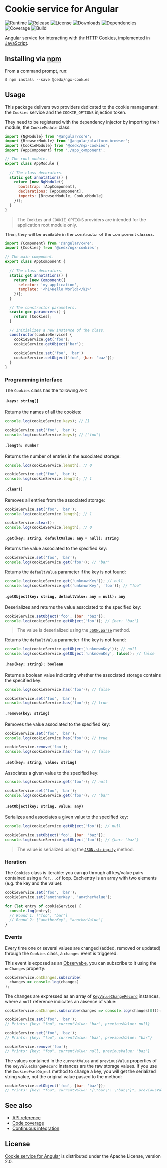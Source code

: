 # Cookie service for Angular
![Runtime](https://img.shields.io/badge/angular-%3E%3D4.2.5-brightgreen.svg) ![Release](https://img.shields.io/npm/v/@cedx/ngx-cookies.svg) ![License](https://img.shields.io/npm/l/@cedx/ngx-cookies.svg) ![Downloads](https://img.shields.io/npm/dt/@cedx/ngx-cookies.svg) ![Dependencies](https://david-dm.org/cedx/ngx-cookies.svg) ![Coverage](https://coveralls.io/repos/github/cedx/ngx-cookies/badge.svg) ![Build](https://travis-ci.org/cedx/ngx-cookies.svg)

[Angular](https://angular.io) service for interacting with the [HTTP Cookies](https://developer.mozilla.org/en-US/docs/Web/HTTP/Cookies), implemented in [JavaScript](https://developer.mozilla.org/en-US/docs/Web/JavaScript).

## Installing via [npm](https://www.npmjs.com)
From a command prompt, run:

```shell
$ npm install --save @cedx/ngx-cookies
```

## Usage
This package delivers two providers dedicated to the cookie management: the `Cookies` service and the `COOKIE_OPTIONS` injection token.

They need to be registered with the dependency injector by importing their module, the `CookieModule` class:

```javascript
import {NgModule} from '@angular/core';
import {BrowserModule} from '@angular/platform-browser';
import {CookieModule} from '@cedx/ngx-cookies';
import {AppComponent} from './app_component';

// The root module.
export class AppModule {
  
  // The class decorators.
  static get annotations() {
    return [new NgModule({
      bootstrap: [AppComponent],
      declarations: [AppComponent],
      imports: [BrowserModule, CookieModule]
    })];
  }
}
```

> The `Cookies` and `COOKIE_OPTIONS` providers are intended for the application root module only.

Then, they will be available in the constructor of the component classes:

```javascript
import {Component} from '@angular/core';
import {Cookies} from '@cedx/ngx-cookies';

// The main component.
export class AppComponent {
  
  // The class decorators.
  static get annotations() {
    return [new Component({
      selector: 'my-application',
      template: '<h1>Hello World!</h1>'
    })];
  }

  // The constructor parameters.
  static get parameters() {
    return [Cookies];
  }

  // Initializes a new instance of the class.
  constructor(cookieService) {
    cookieService.get('foo');
    cookieService.getObject('bar');

    cookieService.set('foo', 'bar');
    cookieService.setObject('foo', {bar: 'baz'});
  }
}
```

### Programming interface
The `Cookies` class has the following API:

#### `.keys: string[]`
Returns the names of all the cookies:

```javascript
console.log(cookieService.keys); // []

cookieService.set('foo', 'bar');
console.log(cookieService.keys); // ["foo"]
```

#### `.length: number`
Returns the number of entries in the associated storage:

```javascript
console.log(cookieService.length); // 0

cookieService.set('foo', 'bar');
console.log(cookieService.length); // 1
```

#### `.clear()`
Removes all entries from the associated storage:

```javascript
cookieService.set('foo', 'bar');
console.log(cookieService.length); // 1

cookieService.clear();
console.log(cookieService.length); // 0
```

#### `.get(key: string, defaultValue: any = null): string`
Returns the value associated to the specified key:

```javascript
cookieService.set('foo', 'bar');
console.log(cookieService.get('foo')); // "bar"
```

Returns the `defaultValue` parameter if the key is not found:

```javascript
console.log(cookieService.get('unknownKey')); // null
console.log(cookieService.get('unknownKey', 'foo')); // "foo"
```

#### `.getObject(key: string, defaultValue: any = null): any`
Deserializes and returns the value associated to the specified key:

```javascript
cookieService.setObject('foo', {bar: 'baz'});
console.log(cookieService.getObject('foo')); // {bar: "baz"}
```

> The value is deserialized using the [`JSON.parse`](https://developer.mozilla.org/en-US/docs/Web/JavaScript/Reference/Global_Objects/JSON/parse) method.

Returns the `defaultValue` parameter if the key is not found:

```javascript
console.log(cookieService.getObject('unknownKey')); // null
console.log(cookieService.getObject('unknownKey', false)); // false
```

#### `.has(key: string): boolean`
Returns a boolean value indicating whether the associated storage contains the specified key:

```javascript
console.log(cookieService.has('foo')); // false

cookieService.set('foo', 'bar');
console.log(cookieService.has('foo')); // true
```

#### `.remove(key: string)`
Removes the value associated to the specified key:

```javascript
cookieService.set('foo', 'bar');
console.log(cookieService.has('foo')); // true

cookieService.remove('foo');
console.log(cookieService.has('foo')); // false
```

#### `.set(key: string, value: string)`
Associates a given value to the specified key:

```javascript
console.log(cookieService.get('foo')); // null

cookieService.set('foo', 'bar');
console.log(cookieService.get('foo')); // "bar"
```

#### `.setObject(key: string, value: any)`
Serializes and associates a given value to the specified key:

```javascript
console.log(cookieService.getObject('foo')); // null

cookieService.setObject('foo', {bar: 'baz'});
console.log(cookieService.getObject('foo')); // {bar: "baz"}
```

> The value is serialized using the [`JSON.stringify`](https://developer.mozilla.org/en-US/docs/Web/JavaScript/Reference/Global_Objects/JSON/stringify) method.

### Iteration
The `Cookies` class is iterable: you can go through all key/value pairs contained using a `for...of` loop. Each entry is an array with two elements (e.g. the key and the value):

```javascript
cookieService.set('foo', 'bar');
cookieService.set('anotherKey', 'anotherValue');

for (let entry of cookieService) {
  console.log(entry);
  // Round 1: ["foo", "bar"]
  // Round 2: ["anotherKey", "anotherValue"] 
}
```

### Events
Every time one or several values are changed (added, removed or updated) through the `Cookies` class, a `changes` event is triggered.

This event is exposed as an [Observable](http://reactivex.io/intro.html), you can subscribe to it using the `onChanges` property:

```javascript
cookieService.onChanges.subscribe(
  changes => console.log(changes)
);
```

The changes are expressed as an array of [`KeyValueChangeRecord`](https://angular.io/docs/js/latest/api/core/index/KeyValueChangeRecord-interface.html) instances, where a `null` reference indicates an absence of value:

```javascript
cookieService.onChanges.subscribe(changes => console.log(changes[0]));

cookieService.set('foo', 'bar');
// Prints: {key: "foo", currentValue: "bar", previousValue: null}

cookieService.set('foo', 'baz');
// Prints: {key: "foo", currentValue: "baz", previousValue: "bar"}

cookieService.remove('foo');
// Prints: {key: "foo", currentValue: null, previousValue: "baz"}
```

The values contained in the `currentValue` and `previousValue` properties of the `KeyValueChangeRecord` instances are the raw storage values. If you use the `Cookies#setObject` method to change a key, you will get the serialized string value, not the original value passed to the method:

```javascript
cookieService.setObject('foo', {bar: 'baz'});
// Prints: {key: "foo", currentValue: "{\"bar\": \"baz\"}", previousValue: null}
```

## See also
- [API reference](https://cedx.github.io/ngx-cookies)
- [Code coverage](https://coveralls.io/github/cedx/ngx-cookies)
- [Continuous integration](https://travis-ci.org/cedx/ngx-cookies)

## License
[Cookie service for Angular](https://github.com/cedx/ngx-cookies) is distributed under the Apache License, version 2.0.
